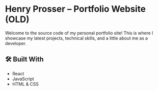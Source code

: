 # Henry Prosser – Portfolio Website (OLD)

Welcome to the source code of my personal portfolio site! This is where I showcase my latest projects, technical skills, and a little about me as a developer.

## 🛠 Built With

- React
- JavaScript
- HTML & CSS
